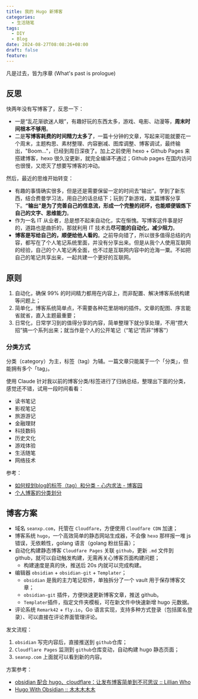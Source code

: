 ```yaml
---
title: 我的 Hugo 新博客
categories:
  - 生活随笔
tags:
  - DIY
  - Blog
date: 2024-08-27T08:08:26+08:00
draft: false
feature:
---
```

凡是过去，皆为序章 (What's past is prologue)
<!--more-->
## 反思

快两年没有写博客了，反思一下：
* 一是“乱花渐欲迷人眼”，有趣好玩的东西太多，游戏、电影、动漫等，**周末时间根本不够用**。
* 二是**写博客耗费的时间精力太多了**，一篇十分钟的文章，写起来可能就要花一个周末，主题构思、素材整理、内容删减、图库调整、博客调试，最终输出，"Boom..."，已经到周日深夜了。加上之前使用 hexo + Github Pages 来搭建博客，hexo 很久没更新，就完全编译不通过；Github pages 在国内访问也很慢，又熄灭了想要写博客的冲动。

然后，最近的思维开始转变：
* 有趣的事情确实很多，但是还是需要保留一定的时间去“输出”。学到了新东西，结合费曼学习法，用自己的话总结下；玩到了新游戏，发篇博客分享下。**“输出”是为了完善自己的信息流，形成一个完整的闭环，也能顺便锻炼下自己的文字、思维能力**。
* 作为一名 IT 从业者，总是想不起来自动化，实在惭愧。写博客这件事是好的，道路也是曲折的，那就利用 IT 技术去**尽可能的自动化，减少阻力**。
* **博客是写给自己的，顺便给他人看的**。之前导向错了，所以很多值得总结的内容，都写在了个人笔记系统里面，并没有分享出来。但是从我个人使用互联网的经验，自己的个人笔记再全面，也不过是互联网内容中的沧海一粟。不如把自己的笔记共享出来，一起共建一个更好的互联网。

## 原则
1. 自动化，确保 99% 的时间精力都用在内容上，而非配置、解决博客系统构建等问题上；
2. 简单化，博客系统简单点，不需要各种花里胡哨的插件。文章的配图、序言能省就省，直入主题最重要；
3. 日常化，日常学习到的值得分享的内容，简单整理下就分享处理，不用“攒大招”搞一个系列出来；就当作是个人的公开笔记（“笔记”而非“博客”）
### 分类方式
分类（category）为主，标签（tag）为辅。一篇文章只能属于一个「分类」，但能拥有多个「tag」。

使用 Claude 针对我以前的博客分类/标签进行了归纳总结，整理出下面的分类，感觉还不错，试用一段时间看看：
- 读书笔记
- 影视笔记
- 旅游游记
- 金融理财
- 科技数码
- 历史文化
- 游戏体验
- 生活随笔
- 网络技术

参考：
* [如何规划blog的标签（tag）和分类 - 心内求法 - 博客园](https://www.cnblogs.com/holbrook/archive/2012/11/05/2755268.html)
* [个人博客的分类划分](https://noodlefighter.com/posts/2836/)

## 博客方案

- 域名 `seanxp.com`，托管在 `Cloudfare`，方便使用 `Cloudfare CDN` 加速；
- 博客系统 `hugo`，一个高效简单的静态网站生成器，不会像 `hexo` 那样报一堆 js 错误，无依赖性，golang 语言（golang 粉丝狂喜）；
- 自动化构建静态博客  `Cloudfare Pages` 关联 `github`，更新 `.md` 文件到 github，就可以自动触发构建，无需再关心博客页面构建问题；
	- 构建速度是真的快，推送后 20s 内就可以完成构建。
- 编辑器 `obsidian` + `obsidian-git` + `Templater`；
	- `obsidian` 是我的主力笔记软件，单独拆分了一个 vault 用于保存博客文章；
	- `obsidian-git` 插件，方便快速更新博客文章，推送 github。
	- `Templater`插件，指定文件夹模板，可在新文件中快速新增 hugo 元数据。
- 评论系统 `Remark42` + `fly.io`，Go 语言实现，支持多种方式登录（包括匿名登录）、可以直接在评论界面管理评论。

发文流程：
1. `obsidian` 写完内容后，直接推送到 `github`仓库；
2. `Cloudflare Pages` 监测到  `github`仓库变动，自动构建 hugo 静态页面；
3. `seanxp.com` 上面就可以看到新的内容。

方案参考：
- [obsidian 配合 hugo、cloudflare：让发布博客简单到不可思议 :: Lillian Who](https://lillianwho.com/posts/obsidian-hugo-cloudflare/)
- [Hugo With Obsidian :: 木木木木木](https://immmmm.com/hugo-with-obsidian/)

